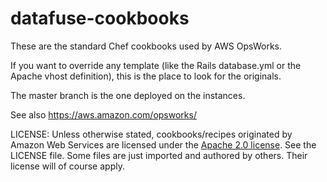 datafuse-cookbooks
==================

These are the standard Chef cookbooks used by AWS OpsWorks.

If you want to override any template (like the Rails database.yml or the Apache vhost definition), this is the
place to look for the originals.

The master branch is the one deployed on the instances.

See also <https://aws.amazon.com/opsworks/>

LICENSE: Unless otherwise stated, cookbooks/recipes originated by Amazon Web Services are licensed under the [Apache 2.0
license](http://aws.amazon.com/apache2.0/). See the LICENSE file. Some files are just imported and authored by others. Their license will of course apply.
